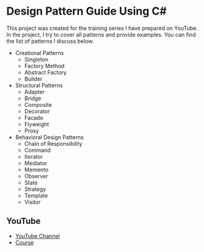 # Design Pattern Guide Using C#

This project was created for the training series I have prepared on YouTube. In the project, I try to cover all patterns and provide examples. You can find the list of patterns I discuss below.

- Creational Patterns
    - Singleton
    - Factory Method
    - Abstract Factory
    - Builder
- Structural Patterns
    - Adapter
    - Bridge
    - Composite
    - Decorator
    - Facade
    - Flyweight
    - Proxy
- Behavioral Design Patterns
    - Chain of Responsibility
    - Command
    - Iterator
    - Mediator
    - Memento
    - Observer
    - State
    - Strategy
    - Template
    - Visitor

## YouTube

- [YouTube Channel](https://www.youtube.com/@muratdincc)
- [Course](https://www.youtube.com/@muratdincc)